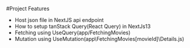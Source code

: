 #Project Features

- Host json file in NextJS api endpoint
- How to setup tanStack Query(React Query) in NextJs13
- Fetching using UseQuery(app/FetchingMovies)
- Mutation using UseMutation(app\FetchingMovies\[movieId]\Details.js)
